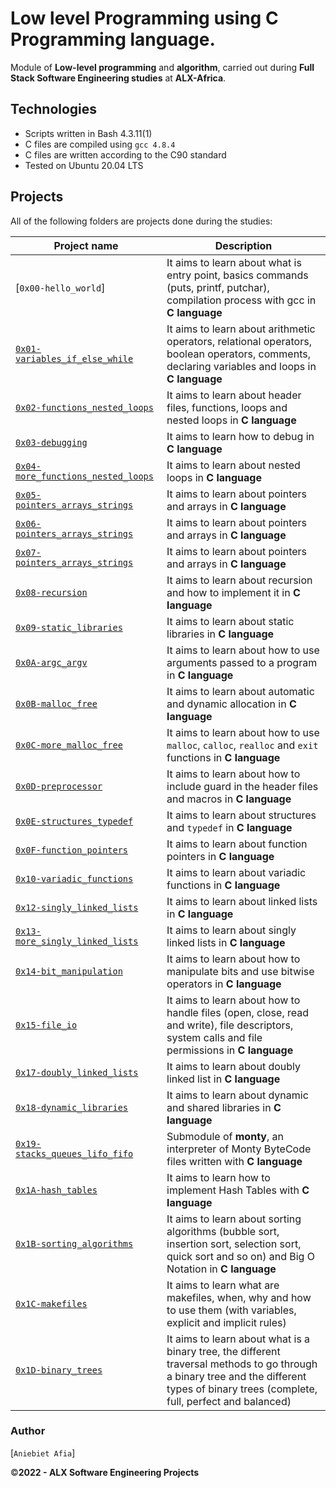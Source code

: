 # Low level Programming using C Programming language.

Module of **Low-level programming** and **algorithm**, carried out during **Full Stack Software Engineering studies** at **ALX-Africa**.

## Technologies
* Scripts written in Bash 4.3.11(1)
* C files are compiled using `gcc 4.8.4`
* C files are written according to the C90 standard
* Tested on Ubuntu 20.04 LTS

## Projects
All of the following folders are projects done during the studies:

| Project name | Description |
| ------------ | ----------- |
| [`0x00-hello_world`] | It aims to learn about what is entry point, basics commands (puts, printf, putchar), compilation process with gcc in **C language** |
| [`0x01-variables_if_else_while`]() | It aims to learn about arithmetic operators, relational operators, boolean operators, comments, declaring variables and loops in **C language** |
| [`0x02-functions_nested_loops`]() | It aims to learn about header files, functions, loops and nested loops in **C language** |
| [`0x03-debugging`]() | It aims to learn how to debug in **C language** |
| [`0x04-more_functions_nested_loops`]() | It aims to learn about nested loops in **C language** |
| [`0x05-pointers_arrays_strings`]() | It aims to learn about pointers and arrays in **C language** |
| [`0x06-pointers_arrays_strings`]() | It aims to learn about pointers and arrays in **C language** |
| [`0x07-pointers_arrays_strings`]() | It aims to learn about pointers and arrays in **C language** |
| [`0x08-recursion`]() | It aims to learn about recursion and how to implement it in **C language** |
| [`0x09-static_libraries`]() | It aims to learn about static libraries in **C language** |
| [`0x0A-argc_argv`]() | It aims to learn about how to use arguments passed to a program in **C language** |
| [`0x0B-malloc_free`]()| It aims to learn about automatic and dynamic allocation in **C language** |
| [`0x0C-more_malloc_free`]() | It aims to learn about how to use `malloc`, `calloc`, `realloc` and `exit` functions in **C language** |
| [`0x0D-preprocessor`]() | It aims to learn about how to include guard in the header files and macros in **C language** |
| [`0x0E-structures_typedef`]() | It aims to learn about structures and `typedef` in **C language** |
| [`0x0F-function_pointers`]() | It aims to learn about function pointers in **C language** |
| [`0x10-variadic_functions`]() | It aims to learn about variadic functions in **C language** |
| [`0x12-singly_linked_lists`]() | It aims to learn about linked lists in **C language** |
| [`0x13-more_singly_linked_lists`]() | It aims to learn about singly linked lists in **C language** |
| [`0x14-bit_manipulation`]() | It aims to learn about how to manipulate bits and use bitwise operators in **C language** |
| [`0x15-file_io`]() | It aims to learn about how to handle files (open, close, read and write), file descriptors, system calls and file permissions in **C language** |
| [`0x17-doubly_linked_lists`]() | It aims to learn about doubly linked list in **C language** |
| [`0x18-dynamic_libraries`]() | It aims to learn about dynamic and shared libraries in **C language** |
| [`0x19-stacks_queues_lifo_fifo`]() | Submodule of **monty**, an interpreter of Monty ByteCode files written with **C language** |
| [`0x1A-hash_tables`]() | It aims to learn how to implement Hash Tables with **C language** |
| [`0x1B-sorting_algorithms`]() | It aims to learn about sorting algorithms (bubble sort, insertion sort, selection sort, quick sort and so on) and Big O Notation in **C language** |
| [`0x1C-makefiles`]() | It aims to learn what are makefiles, when, why and how to use them (with variables, explicit and implicit rules) |
| [`0x1D-binary_trees`]() | It aims to learn about what is a binary tree, the different traversal methods to go through a binary tree and the different types of binary trees (complete, full, perfect and balanced) |
### Author
[`Aniebiet Afia`]
<p>&copy;<strong>2022<strong> - ALX Software Engineering Projects</p>
